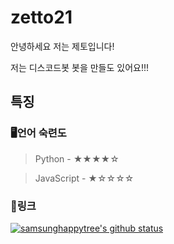 # zetto21
안녕하세요 저는 제토입니다!

저는 디스코드봇 봇을 만들도 있어요!!! 

## 특징

### 🖥언어 숙련도

> Python - ★★★★☆

> JavaScript - ★☆☆☆☆


### 🔗링크

[![samsunghappytree's github status](https://github-readme-stats.vercel.app/api?username=zetto21&show_icons=true&bg_color=30,e96443,904e95&title_color=fff&text_color=fff)](https://github.com/zetto21)
